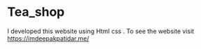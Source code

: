 # Tea_shop
I developed this website using Html css . To see the website visit 
https://imdeepakpatidar.me/